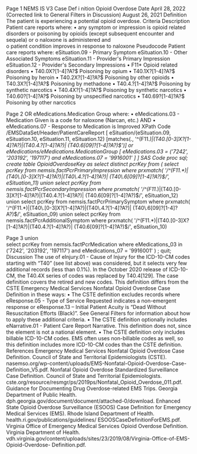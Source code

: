 

 
Page 1 
NEMS IS V3  Case Def i nition 
Opioid Overdose 
Date 
April 28, 2022 (Corrected link to General Filters in Discussion) 
August 26, 2021 
Definition 
The patient is experiencing a potential opioid overdose. 
Criteria Description 
Patient care reports where: 
• any symptom or impression is opioid related disorders or poisoning by opioids (except 
subsequent encounter and sequela) 
or 
o naloxone is administered 
and  
o patient condition improves in response to naloxone 
Pseudocode 
Patient care reports where: 
eSituation.09 - Primary Symptom 
eSituation.10 - Other Associated Symptoms 
eSituation.11 - Provider's Primary Impression 
eSituation.12 - Provider's Secondary Impressions 
• F11* Opioid related disorders 
• T40.0X?[1-4]?A?$ Poisoning by opium 
• T40.1X?[1-4]?A?$ Poisoning by heroin 
• T40.2X?[1-4]?A?$ Poisoning by other opioids 
• T40.3X?[1-4]?A?$ Poisoning by methadone 
• T40.4.?[1-4]?A?$ Poisoning by synthetic narcotics 
• T40.4X?[1-4]?A?$ Poisoning by synthetic narcotics 
• T40.60?[1-4]?A?$ Poisoning by unspecified narcotics 
• T40.69?[1-4]?A?$ Poisoning by other narcotics 

 
Page 2 
OR 
eMedications.Medication Group where: 
• eMedications.03 - Medication Given is a code for naloxone (Narcan, etc.) 
AND 
• eMedications.07 - Response to Medication is Improved 
XPath Code 
/EMSDataSet/Header/PatientCareReport 
  [ 
    eSituation/(eSituation.09, eSituation.10, eSituation.11, eSituation.12) 
      [matches(., '^(F11.*)|(T40\.[0-3]X?[1-4]?A?)|(T40\.4.?[1-4]?A?)| 
      (T40\.6[09]?[1-4]?A?)$')] 
    or 
    eMedications/eMedications.MedicationGroup 
    [ 
      eMedications.03 = ('7242', '203192', '197117') 
      and 
      eMedications.07 = '9916001' 
    ] 
  ] 
SAS Code 
proc sql; 
  create table OpioidOverdoseKey as   
  select distinct pcrKey from   
    ( 
      select pcrKey from nemsis.factPcrPrimaryImpression where prxmatch( 
        '/^(F11.*)|(T40\.[0-3]X?[1-4]?A?)|(T40\.4.?[1-4]?A?)| 
        (T40\.6[09]?[1-4]?A?)$/', eSituation_11) 
      union 
      select pcrKey from nemsis.factPcrSecondaryImpression where prxmatch( 
        '/^(F11.*)|(T40\.[0-3]X?[1-4]?A?)|(T40\.4.?[1-4]?A?)| 
        (T40\.6[09]?[1-4]?A?)$/', eSituation_12) 
      union 
      select pcrKey from nemsis.factPcrPrimarySymptom where prxmatch( 
        '/^(F11.*)|(T40\.[0-3]X?[1-4]?A?)|(T40\.4.?[1-4]?A?)| 
        (T40\.6[09]?[1-4]?A?)$/', eSituation_09) 
      union 
      select pcrKey from nemsis.factPcrAdditionalSymptom where prxmatch( 
        '/^(F11.*)|(T40\.[0-3]X?[1-4]?A?)|(T40\.4.?[1-4]?A?)| 
        (T40\.6[09]?[1-4]?A?)$/', eSituation_10) 

 
Page 3 
      union   
      select pcrKey from nemsis.factPcrMedication where eMedications_03 in  
        ('7242', '203192', '197117') and eMedications_07 = '9916001' 
    ) 
  ; 
quit; 
Discussion 
The use of eInjury.01 - Cause of Injury for the ICD-10-CM codes starting with “T40” (see list above) was 
considered, but it selects very few additional records (less than 0.1%). 
In the October 2020 release of ICD-10-CM, the T40.4X series of codes was replaced by T40.4[129]. The 
case definition covers the retired and new codes. 
This definition differs from the CSTE Emergency Medical Services Nonfatal Opioid Overdose Case 
Definition in these ways: 
• The CSTE definition excludes records where eResponse.05 - Type of Service Requested indicates 
a non-emergent response or eResponse.13 – Initial Patient Acuity is “Dead Without 
Resuscitation Efforts (Black)”. See General Filters for information about how to apply these 
additional criteria. 
• The CSTE definition optionally includes eNarrative.01 - Patient Care Report Narrative. This 
definition does not, since the element is not a national element. 
• The CSTE definition only includes billable ICD-10-CM codes. EMS often uses non-billable codes as 
well, so this definition includes more ICD-10-CM codes than the CSTE definition. 
References 
Emergency Medical Services Nonfatal Opioid Overdose Case Definition. Council of State and Territorial 
Epidemiologists (CSTE). nasemso.org/wp-content/uploads/EMS-Nonfatal-Opioid-Overdose-Case-
Definition_V5.pdf. 
Nonfatal Opioid Overdose Standardized Surveillance Case Definition. Council of State and Territorial 
Epidemiologists. cste.org/resource/resmgr/ps/2019ps/Nonfatal_Opioid_Overdose_011.pdf. 
Guidance for Documenting Drug Overdose-related EMS Trips. Georgia Department of Public Health. 
dph.georgia.gov/document/document/attached-0/download. 
Enhanced State Opioid Overdose Surveillance (ESOOS) Case Definition for Emergency Medical Services 
(EMS). Rhode Island Department of Health. health.ri.gov/publications/guidelines/
ESOOSCaseDefinitionForEMS.pdf. 
Virginia Office of Emergency Medical Services Opioid Overdose Definition. Virginia Department of Health. 
vdh.virginia.gov/content/uploads/sites/23/2019/08/Virginia-Office-of-EMS-Opioid-Overdose-
Definition.pdf. 